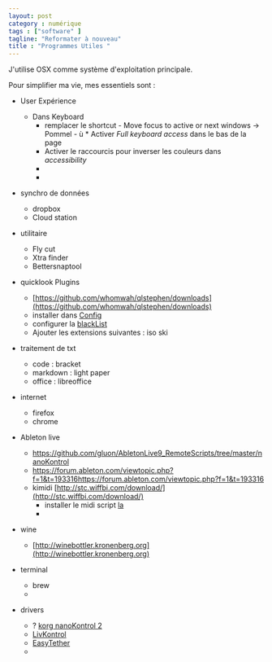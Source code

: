 ```yaml
---
layout: post  
category : numérique  
tags : ["software" ]  
tagline: "Reformater à nouveau"  
title : "Programmes Utiles "
---
```


J'utilise OSX comme système d'exploitation principale.

Pour simplifier ma vie,  mes essentiels sont :

* User Expérience 
	* Dans Keyboard 
		* remplacer le shortcut - Move focus to active or next windows -> Pommel - ù 		* Activer *Full keyboard access* dans le bas de la page 
		* Activer le raccourcis pour inverser les couleurs dans *accessibility*
		* 
		*  
 
* synchro de données
	* dropbox
	* Cloud station

* utilitaire 
	* Fly cut
	* Xtra finder
	* Bettersnaptool

* quicklook Plugins
	* [https://github.com/whomwah/qlstephen/downloads](https://github.com/whomwah/qlstephen/downloads)		 	
	* installer dans [Config](/Library/Quicklook)
	* configurer la [blackList](/Library/QuickLook/QLStephen.qlgenerator/Contents/Resources/QLStephenExtensionsBlackList.plist)
	* Ajouter les extensions suivantes :  iso ski 

* traitement de txt 
	* code : bracket
	* markdown : light paper
	* office : libreoffice

* internet
	* firefox
	* chrome

	
* Ableton live 	 	
	* https://github.com/gluon/AbletonLive9_RemoteScripts/tree/master/nanoKontrol
	* https://forum.ableton.com/viewtopic.php?f=1&t=193316https://forum.ableton.com/viewtopic.php?f=1&t=193316
	* kimidi [http://stc.wiffbi.com/download/](http://stc.wiffbi.com/download/)
		* installer le midi script [la](/Applications/Ableton%20Live%209%20Suite.app/Contents/App-Resources/MIDI%20Remote%20Scripts) 
		*   	

* wine 
	* [http://winebottler.kronenberg.org](http://winebottler.kronenberg.org)

	
* terminal 
	* brew
	*  	



* drivers 
	* ? [korg nanoKontrol 2](http://i.korg.com/SupportPage.aspx?productid=596)
	* [LivKontrol](https://www.livkontrol.com/downloads/free?os=osx&platform=android) 	 	
	* [EasyTether](http://www.mobile-stream.com/easytether/drivers.html)
	* 